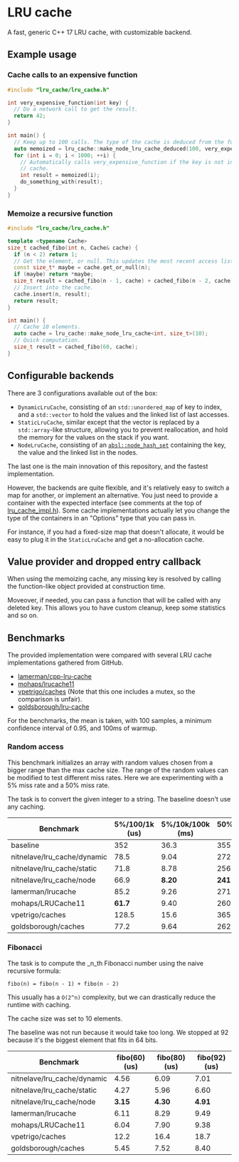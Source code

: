 # LRU cache

A fast, generic C++ 17 LRU cache, with customizable backend.

## Example usage

### Cache calls to an expensive function

```c++
#include "lru_cache/lru_cache.h"

int very_expensive_function(int key) {
  // Do a network call to get the result.
  return 42;
}

int main() {
  // Keep up to 100 calls. The type of the cache is deduced from the function.
  auto memoized = lru_cache::make_node_lru_cache_deduced(100, very_expensive_function);
  for (int i = 0; i < 1000; ++i) {
    // Automatically calls very_expensive_function if the key is not in the
    // cache.
    int result = memoized(i);
    do_something_with(result);
  }
}
```

### Memoize a recursive function

```c++
#include "lru_cache/lru_cache.h"

template <typename Cache>
size_t cached_fibo(int n, Cache& cache) {
  if (n < 2) return 1;
  // Get the element, or null. This updates the most recent access list.
  const size_t* maybe = cache.get_or_null(n);
  if (maybe) return *maybe;
  size_t result = cached_fibo(n - 1, cache) + cached_fibo(n - 2, cache);
  // Insert into the cache.
  cache.insert(n, result);
  return result;
}

int main() {
  // Cache 10 elements.
  auto cache = lru_cache::make_node_lru_cache<int, size_t>(10);
  // Quick computation.
  size_t result = cached_fibo(60, cache);
}
```

## Configurable backends

There are 3 configurations available out of the box:

  - `DynamicLruCache`, consisting of an `std::unordered_map` of key to index,
    and a `std::vector` to hold the values and the linked list of last accesses.
  - `StaticLruCache`, similar except that the vector is replaced by a
    `std::array`-like structure, allowing you to prevent reallocation, and hold
    the memory for the values on the stack if you want.
  - `NodeLruCache`, consisting of an
    [`absl::node_hash_set`](https://abseil.io/docs/cpp/guides/container#abslnode_hash_map-and-abslnode_hash_set)
    containing the key, the value and the linked list in the nodes.

The last one is the main innovation of this repository, and the fastest
implementation.

However, the backends are quite flexible, and it's relatively easy to switch a
map for another, or implement an alternative. You just need to provide a
container with the expected interface (see comments at the top of
[lru_cache_impl.h](lru_cache/lru_cache_impl.h)). Some cache implementations
actually let you change the type of the containers in an "Options" type that
you can pass in.

For instance, if you had a fixed-size map that doesn't allocate, it would be
easy to plug it in the `StaticLruCache` and get a no-allocation cache.

## Value provider and dropped entry callback

When using the memoizing cache, any missing key is resolved by calling the
function-like object provided at construction time.

Moveover, if needed, you can pass a function that will be called with any
deleted key. This allows you to have custom cleanup, keep some statistics and
so on.

## Benchmarks

The provided implementation were compared with several LRU cache
implementations gathered from GitHub.

  - [lamerman/cpp-lru-cache](https://github.com/lamerman/cpp-lru-cache)
  - [mohaps/lrucache11](https://github.com/mohaps/lrucache11)
  - [vpetrigo/caches](https://github.com/vpetrigo/caches) (Note that this one
    includes a mutex, so the comparison is unfair).
  - [goldsborough/lru-cache](https://github.com/goldsborough/lru-cache)

For the benchmarks, the mean is taken, with 100 samples, a minimum confidence
interval of 0.95, and 100ms of warmup.

### Random access

This benchmark initializes an array with random values chosen from a bigger
range than the max cache size. The range of the random values can be modified
to test different miss rates. Here we are experimenting with a 5% miss rate and
a 50% miss rate.

The task is to convert the given integer to a string. The baseline doesn't use
any caching.

| Benchmark                   | 5%/100/1k (us) | 5%/10k/100k (ms) | 50%/100/1k (us) | 50%/10k/100k (ms) |
|-----------------------------|----------------|------------------|-----------------|-------------------|
| baseline                    | 352            | 36.3             | 355             | 36.1              |
| nitnelave/lru_cache/dynamic | 78.5           | 9.04             | 272             | 29.7              |
| nitnelave/lru_cache/static  | 71.8           | 8.78             | 256             | 28.9              |
| nitnelave/lru_cache/node    | 66.9           | **8.20**         | **241**         | **26.0**          |
| lamerman/lrucache           | 85.2           | 9.26             | 271             | 31.4              |
| mohaps/LRUCache11           | **61.7**       | 9.40             | 260             | 32.0              |
| vpetrigo/caches             | 128.5          | 15.6             | 365             | 42.3              |
| goldsborough/caches         | 77.2           | 9.64             | 262             | 31.4              |

### Fibonacci

The task is to compute the _n_th Fibonacci number using the naive recursive
formula:

```
fibo(n) = fibo(n - 1) + fibo(n - 2)
```

This usually has a `O(2^n)` complexity, but we can drastically reduce the
runtime with caching.

The cache size was set to 10 elements.

The baseline was not run because it would take too long. We stopped at 92
because it's the biggest element that fits in 64 bits.

| Benchmark                   | fibo(60) (us) | fibo(80) (us) | fibo(92) (us) |
|-----------------------------|---------------|---------------|---------------|
| nitnelave/lru_cache/dynamic | 4.56          | 6.09          | 7.01          |
| nitnelave/lru_cache/static  | 4.27          | 5.96          | 6.60          |
| nitnelave/lru_cache/node    | **3.15**      | **4.30**      | **4.91**      |
| lamerman/lrucache           | 6.11          | 8.29          | 9.49          |
| mohaps/LRUCache11           | 6.04          | 7.90          | 9.38          |
| vpetrigo/caches             | 12.2          | 16.4          | 18.7          |
| goldsborough/caches         | 5.45          | 7.52          | 8.40          |
